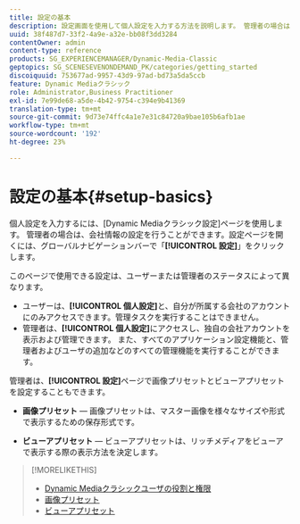 ```yaml
---
title: 設定の基本
description: 設定画面を使用して個人設定を入力する方法を説明します。 管理者の場合は、会社情報の設定を行うことができます。
uuid: 38f487d7-33f2-4a9e-a32e-bb08f3dd3284
contentOwner: admin
content-type: reference
products: SG_EXPERIENCEMANAGER/Dynamic-Media-Classic
geptopics: SG_SCENESEVENONDEMAND_PK/categories/getting_started
discoiquuid: 753677ad-9957-43d9-97ad-bd73a5da5ccb
feature: Dynamic Mediaクラシック
role: Administrator,Business Practitioner
exl-id: 7e99de68-a5de-4b42-9754-c394e9b41369
translation-type: tm+mt
source-git-commit: 9d73e74ffc4a1e7e31c84720a9bae105b6afb1ae
workflow-type: tm+mt
source-wordcount: '192'
ht-degree: 23%

---
```


# 設定の基本{#setup-basics}

個人設定を入力するには、[Dynamic Mediaクラシック設定]ページを使用します。 管理者の場合は、会社情報の設定を行うことができます。設定ページを開くには、グローバルナビゲーションバーで「**[!UICONTROL 設定]**」をクリックします。

このページで使用できる設定は、ユーザーまたは管理者のステータスによって異なります。

* ユーザーは、**[!UICONTROL 個人設定]**&#x200B;と、自分が所属する会社のアカウントにのみアクセスできます。管理タスクを実行することはできません。
* 管理者は、**[!UICONTROL 個人設定]**&#x200B;にアクセスし、独自の会社アカウントを表示および管理できます。 また、すべてのアプリケーション設定機能と、管理者およびユーザの追加などのすべての管理機能を実行することができます。

管理者は、**[!UICONTROL 設定]**&#x200B;ページで画像プリセットとビューアプリセットを設定することもできます。

* **画像プリセット**  — 画像プリセットは、マスター画像を様々なサイズや形式で表示するための保存形式です。

* **ビューアプリセット**  — ビューアプリセットは、リッチメディアをビューアで表示する際の表示方法を決定します。

>[!MORELIKETHIS]
>
>* [Dynamic Mediaクラシックユーザの役割と権限](administration-setup.md#user_administration)
>* [画像プリセット](application-setup.md#image_presets)
>* [ビューアプリセット](application-setup.md#viewer_presets)

